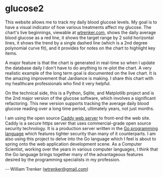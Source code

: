 # glucose2

This website allows me to track my daily blood glucose levels. My goal is to have a visual indicator of how various treatments affect my glucose. The chart's live beginnings, viewable at [wtrenker.com](https://wtrenker.com), shows the daily average blood glucose as a red line, it shows the target range by 2 solid horizontal lines, it shows the trend by a single dashed line (which is a 2nd degree polynomial curve fit), and it provides for notes on the chart to highlight key items.

A major feature is that the chart is generated in real-time so when I update the database daily I don't have to do anything to re-plot the chart. A very realistic example of the long term goal is documented on the live chart. It is the amazing improvement that Jardiance is making. I share this chart with my healthcare professionals who find it very helpful.

On the technical side, this is a Python, Sqlite, and Matplotlib project and is the 2nd major version of the glucose software, which involves a significant refactoring. This new version supports tracking the average daily blood glucose reading over a long time period, ultimately years, not just months.

I am using the open source [Caddy web server](https://caddyserver.com/) to front-end the web site. Caddy is a secure https server that uses commercial-grade open source security technology. It is a production server written in the [Go programming language](https://golang.org/) which features tighter security than many of it counterparts. I am also using this project to delve into the Go language which I feel is about to spring onto the web application development scene. As a Computer Scientist, working over the years in various computer languages, I think that the Go language brings together many of the advantageous features desired by the programming specialists in my profession.

-- William Trenker (wtrenker@gmail.com)
